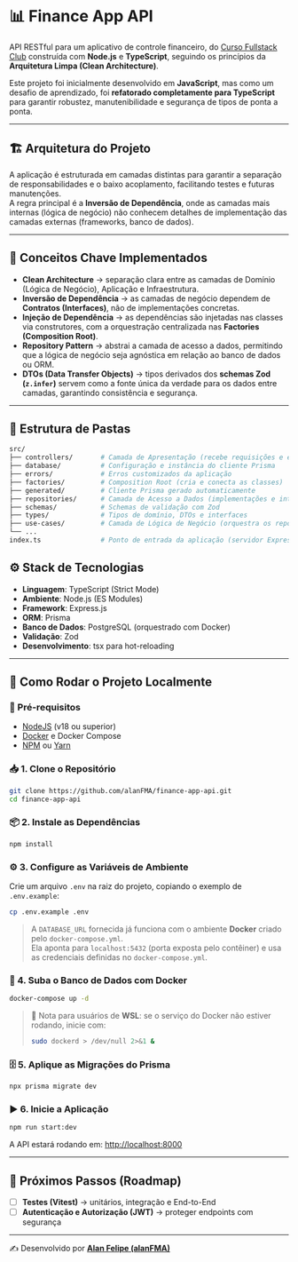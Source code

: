 # 📊 Finance App API

API RESTful para um aplicativo de controle financeiro, do [Curso Fullstack Club](https://www.fullstackclub.com.br/) construída com **Node.js** e **TypeScript**, seguindo os princípios da **Arquitetura Limpa (Clean Architecture)**.

Este projeto foi inicialmente desenvolvido em **JavaScript**, mas como um desafio de aprendizado, foi **refatorado completamente para TypeScript** para garantir robustez, manutenibilidade e segurança de tipos de ponta a ponta.

---

## 🏗 Arquitetura do Projeto

A aplicação é estruturada em camadas distintas para garantir a separação de responsabilidades e o baixo acoplamento, facilitando testes e futuras manutenções.  
A regra principal é a **Inversão de Dependência**, onde as camadas mais internas (lógica de negócio) não conhecem detalhes de implementação das camadas externas (frameworks, banco de dados).

---

## 🔑 Conceitos Chave Implementados

- **Clean Architecture** → separação clara entre as camadas de Domínio (Lógica de Negócio), Aplicação e Infraestrutura.  
- **Inversão de Dependência** → as camadas de negócio dependem de **Contratos (Interfaces)**, não de implementações concretas.  
- **Injeção de Dependência** → as dependências são injetadas nas classes via construtores, com a orquestração centralizada nas **Factories (Composition Root)**.  
- **Repository Pattern** → abstrai a camada de acesso a dados, permitindo que a lógica de negócio seja agnóstica em relação ao banco de dados ou ORM.  
- **DTOs (Data Transfer Objects)** → tipos derivados dos **schemas Zod (`z.infer`)** servem como a fonte única da verdade para os dados entre camadas, garantindo consistência e segurança.  

---

## 📂 Estrutura de Pastas

```bash
src/
├── controllers/       # Camada de Apresentação (recebe requisições e envia respostas)
├── database/          # Configuração e instância do cliente Prisma
├── errors/            # Erros customizados da aplicação
├── factories/         # Composition Root (cria e conecta as classes)
├── generated/         # Cliente Prisma gerado automaticamente
├── repositories/      # Camada de Acesso a Dados (implementações e interfaces)
├── schemas/           # Schemas de validação com Zod
├── types/             # Tipos de domínio, DTOs e interfaces
├── use-cases/         # Camada de Lógica de Negócio (orquestra os repositórios)
└── ...
index.ts               # Ponto de entrada da aplicação (servidor Express)
```
## ⚙️ Stack de Tecnologias

- **Linguagem**: TypeScript (Strict Mode)  
- **Ambiente**: Node.js (ES Modules)  
- **Framework**: Express.js  
- **ORM**: Prisma  
- **Banco de Dados**: PostgreSQL (orquestrado com Docker)  
- **Validação**: Zod  
- **Desenvolvimento**: tsx para hot-reloading  

---

## 🚀 Como Rodar o Projeto Localmente

### 🔧 Pré-requisitos
- [NodeJS](https://nodejs.org/en/download/) (v18 ou superior)  
- [Docker](https://www.docker.com/) e Docker Compose  
- [NPM](https://www.npmjs.com/) ou [Yarn](https://yarnpkg.com/)
  
### 📥 1. Clone o Repositório
```bash
git clone https://github.com/alanFMA/finance-app-api.git
cd finance-app-api
```

### 📦 2. Instale as Dependências
```bash
npm install
```

### ⚙️ 3. Configure as Variáveis de Ambiente
Crie um arquivo `.env` na raiz do projeto, copiando o exemplo de `.env.example`:

```bash
cp .env.example .env
```

> A `DATABASE_URL` fornecida já funciona com o ambiente **Docker** criado pelo `docker-compose.yml`.  
> Ela aponta para `localhost:5432` (porta exposta pelo contêiner) e usa as credenciais definidas no `docker-compose.yml`.

### 🐳 4. Suba o Banco de Dados com Docker
```bash
docker-compose up -d
```

> 🔎 Nota para usuários de **WSL**: se o serviço do Docker não estiver rodando, inicie com:  
> ```bash
> sudo dockerd > /dev/null 2>&1 &
> ```

### 🗄 5. Aplique as Migrações do Prisma
```bash
npx prisma migrate dev
```

### ▶️ 6. Inicie a Aplicação
```bash
npm run start:dev
```

A API estará rodando em: [http://localhost:8000](http://localhost:8000)

---

## 📌 Próximos Passos (Roadmap)

- [ ] **Testes (Vitest)** → unitários, integração e End-to-End  
- [ ] **Autenticação e Autorização (JWT)** → proteger endpoints com segurança

---

✍️ Desenvolvido por [**Alan Felipe (alanFMA)**](https://github.com/alanFMA)

